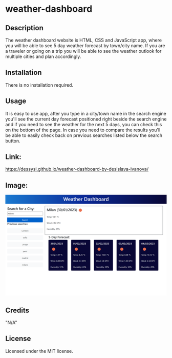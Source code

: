 # weather-dashboard

## Description

The weather dashboard website is HTML, CSS and JavaScript app, where you will be able to see 5 day weather forecast by town/city name. If you are a traveler or going on a trip you will be able to see the weather outlook for multiple cities and plan accordingly.

## Installation

There is no installation required.

## Usage

It is easy to use app, after you type in a city/town name in the search engine you'll see the current day forecast positioned right beside the search engine and if you need to see the weather for the next 5 days, you can check this on the bottom of the page. In case you need to compare the results you'll be able to easily check back on previous searches listed below the search button.

## Link:
https://dessysi.github.io/weather-dashboard-by-desislava-ivanova/

## Image:
![alt text](assets/img/weather-dashboard-by-desislava-ivanova.png)

## Credits

"N/A"

## License

Licensed under the MIT license.
